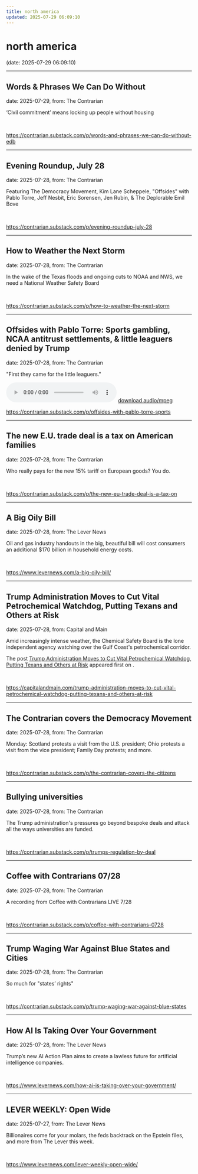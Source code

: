 ```yaml
---
title: north america
updated: 2025-07-29 06:09:10
---
```


# north america

(date: 2025-07-29 06:09:10)

---

## Words & Phrases We Can Do Without

date: 2025-07-29, from: The Contrarian

&#8216;Civil commitment&#8217; means locking up people without housing 

<br> 

<https://contrarian.substack.com/p/words-and-phrases-we-can-do-without-edb>

---

## Evening Roundup, July 28

date: 2025-07-28, from: The Contrarian

Featuring The Democracy Movement, Kim Lane Scheppele, "Offsides" with Pablo Torre, Jeff Nesbit, Eric Sorensen, Jen Rubin, & The Deplorable Emil Bove 

<br> 

<https://contrarian.substack.com/p/evening-roundup-july-28>

---

## How to Weather the Next Storm

date: 2025-07-28, from: The Contrarian

In the wake of the Texas floods and ongoing cuts to NOAA and NWS, we need a National Weather Safety Board 

<br> 

<https://contrarian.substack.com/p/how-to-weather-the-next-storm>

---

## Offsides with Pablo Torre: Sports gambling, NCAA antitrust settlements, & little leaguers denied by Trump

date: 2025-07-28, from: The Contrarian

"First they came for the little leaguers." 

<audio crossorigin="anonymous" controls="controls">
<source type="audio/mpeg" src="https://api.substack.com/feed/podcast/169461020/4206ddb30f53e78cdda4fff49a4149ed.mp3"></source>
</audio> <a href="https://api.substack.com/feed/podcast/169461020/4206ddb30f53e78cdda4fff49a4149ed.mp3" target="_blank">download audio/mpeg</a><br> 

<https://contrarian.substack.com/p/offsides-with-pablo-torre-sports>

---

## The new E.U. trade deal is a tax on American families

date: 2025-07-28, from: The Contrarian

Who really pays for the new 15% tariff on European goods? You do. 

<br> 

<https://contrarian.substack.com/p/the-new-eu-trade-deal-is-a-tax-on>

---

##  A Big Oily Bill 

date: 2025-07-28, from: The Lever News

 Oil and gas industry handouts in the big, beautiful bill will cost consumers an additional $170 billion in household energy costs.  

<br> 

<https://www.levernews.com/a-big-oily-bill/>

---

## Trump Administration Moves to Cut Vital Petrochemical Watchdog, Putting Texans and Others at Risk

date: 2025-07-28, from: Capital and Main

<p>Amid increasingly intense weather, the Chemical Safety Board is the lone independent agency watching over the Gulf Coast's petrochemical corridor.</p>
<p>The post <a href="https://capitalandmain.com/trump-administration-moves-to-cut-vital-petrochemical-watchdog-putting-texans-and-others-at-risk">Trump Administration Moves to Cut Vital Petrochemical Watchdog, Putting Texans and Others at Risk</a> appeared first on <a href="https://capitalandmain.com"></a>.</p>
 

<br> 

<https://capitalandmain.com/trump-administration-moves-to-cut-vital-petrochemical-watchdog-putting-texans-and-others-at-risk>

---

## The Contrarian covers the Democracy Movement

date: 2025-07-28, from: The Contrarian

Monday: Scotland protests a visit from the U.S. president; Ohio protests a visit from the vice president; Family Day protests; and more. 

<br> 

<https://contrarian.substack.com/p/the-contrarian-covers-the-citizens>

---

## Bullying universities

date: 2025-07-28, from: The Contrarian

The Trump administration's pressures go beyond bespoke deals and attack all the ways universities are funded. 

<br> 

<https://contrarian.substack.com/p/trumps-regulation-by-deal>

---

## Coffee with Contrarians 07/28

date: 2025-07-28, from: The Contrarian

A recording from Coffee with Contrarians LIVE 7/28 

<br> 

<https://contrarian.substack.com/p/coffee-with-contrarians-0728>

---

## Trump Waging War Against Blue States and Cities

date: 2025-07-28, from: The Contrarian

So much for "states&#8217; rights" 

<br> 

<https://contrarian.substack.com/p/trump-waging-war-against-blue-states>

---

##  How AI Is Taking Over Your Government 

date: 2025-07-28, from: The Lever News

 Trump’s new AI Action Plan aims to create a lawless future for artificial intelligence companies.  

<br> 

<https://www.levernews.com/how-ai-is-taking-over-your-government/>

---

##  LEVER WEEKLY: Open Wide 

date: 2025-07-27, from: The Lever News

 Billionaires come for your molars, the feds backtrack on the Epstein files, and more from The Lever this week.  

<br> 

<https://www.levernews.com/lever-weekly-open-wide/>


